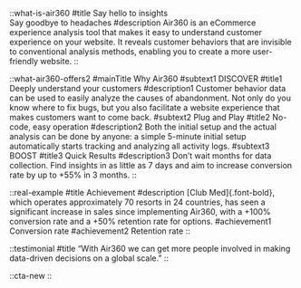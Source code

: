 ::what-is-air360
#title
Say hello to insights<br>
Say goodbye to headaches
#description
Air360 is an eCommerce experience analysis tool that makes it easy to understand customer experience on your website. It reveals customer behaviors that are invisible to conventional analysis methods, enabling you to create a more user-friendly website.
::

::what-air360-offers2
#mainTitle
Why Air360
#subtext1
DISCOVER
#title1
Deeply understand your customers
#description1
Customer behavior data can be used to easily analyze the causes of abandonment. Not only do you know where to fix bugs, but you also facilitate a website experience that makes customers want to come back.
#subtext2
Plug and Play
#title2
No-code, easy operation
#description2
Both the initial setup and the actual analysis can be done by anyone: a simple 5-minute initial setup automatically starts tracking and analyzing all activity logs.
#subtext3
BOOST
#title3
Quick Results
#description3
Don’t wait months for data collection. Find insights in as little as 7 days and aim to 
increase conversion rate by up to +55% in 3 months.
::

::real-example
#title
Achievement
#description
[Club Med]{.font-bold}, which operates approximately 70 resorts in 24 countries, has seen a significant increase in sales since implementing Air360, with a +100% conversion rate and a +50% retention rate for options.
#achievement1
Conversion rate
#achievement2
Retention rate
::

::testimonial
#title
“With Air360 we can get more people involved in making data-driven decisions on a global scale.”
::

::cta-new
::